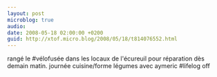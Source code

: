 ```yaml
---
layout: post
microblog: true
audio: 
date: 2008-05-18 02:00:00 +0200
guid: http://xtof.micro.blog/2008/05/18/t814076552.html
---
```

rangé le #vélofusée dans les locaux de l'écureuil pour réparation dès demain matin. journée cuisine/forme légumes avec aymeric #lifelog off
